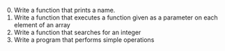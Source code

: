 0. Write a function that prints a name.
1. Write a function that executes a function given as a parameter on each element of an array
2. Write a function that searches for an integer
3. Write a program that performs simple operations
